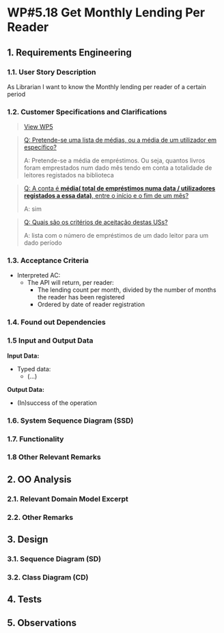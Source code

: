 # WP#5.18 Get Monthly Lending Per Reader
## 1. Requirements Engineering
### 1.1. User Story Description

As Librarian I want to know the Monthly lending per reader of a certain period

### 1.2. Customer Specifications and Clarifications

>[View WP5](../WP5-Lendings.md/#12-customer-specifications-and-clarifications)

>[Q: Pretende-se uma lista de médias, ou a média de um utilizador em específico? ](https://moodle.isep.ipp.pt/mod/forum/discuss.php?d=29859#p37874)
>
>A:  Pretende-se a média de empréstimos. Ou seja, quantos livros foram emprestados num dado mês tendo em conta a totalidade de leitores registados na biblioteca

>[Q: A conta é **média( total de empréstimos numa data / utilizadores registados a essa data)**, entre o início e o fim de um mês?
](https://moodle.isep.ipp.pt/mod/forum/discuss.php?d=29859#p38059)
>
>A: sim

>[Q: Quais são os critérios de aceitação destas USs?](https://moodle.isep.ipp.pt/mod/forum/discuss.php?d=30099#p38213)
>
>A: lista com o número de empréstimos de um dado leitor para um dado período


### 1.3. Acceptance Criteria
- Interpreted AC: 
  - The API will return, per reader:
    - The lending count per month, divided by the number of months the reader has been registered 
    - Ordered by date of reader registration
### 1.4. Found out Dependencies
### 1.5 Input and Output Data

**Input Data:**

* Typed data:
  * (...)

**Output Data:**

* (In)success of the operation


### 1.6. System Sequence Diagram (SSD)
### 1.7. Functionality
### 1.8 Other Relevant Remarks
## 2. OO Analysis
### 2.1. Relevant Domain Model Excerpt
### 2.2. Other Remarks
## 3. Design
### 3.1. Sequence Diagram (SD)

[//]: # (<img src="Ph1-15-LendBook-SD-WP_4A_15_Lend_Book.svg" alt="WP_4A_15_Lend_Book">)

### 3.2. Class Diagram (CD)
## 4. Tests
## 5. Observations

